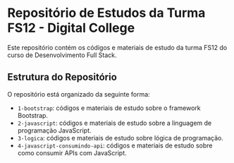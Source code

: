 # Repositório de Estudos da Turma FS12 - Digital College

Este repositório contém os códigos e materiais de estudo da turma FS12 do curso de Desenvolvimento Full Stack.

## Estrutura do Repositório

O repositório está organizado da seguinte forma:

- `1-bootstrap`: códigos e materiais de estudo sobre o framework Bootstrap.
- `2-javascript`: códigos e materiais de estudo sobre a linguagem de programação JavaScript.
- `3-logica`: códigos e materiais de estudo sobre lógica de programação.
- `4-javascript-consumindo-api`: códigos e materiais de estudo sobre como consumir APIs com JavaScript.
